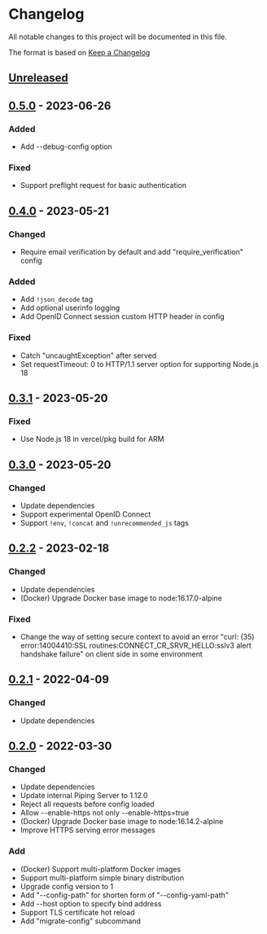 # Changelog
All notable changes to this project will be documented in this file.

The format is based on [Keep a Changelog](http://keepachangelog.com/en/1.0.0/)

## [Unreleased]

## [0.5.0] - 2023-06-26
### Added
* Add --debug-config option

### Fixed
* Support preflight request for basic authentication

## [0.4.0] - 2023-05-21
### Changed
* Require email verification by default and add "require_verification" config

### Added
* Add `!json_decode` tag
* Add optional userinfo logging
* Add OpenID Connect session custom HTTP header in config

### Fixed
* Catch "uncaughtException" after served
* Set requestTimeout: 0 to HTTP/1.1 server option for supporting Node.js 18

## [0.3.1] - 2023-05-20
### Fixed
* Use Node.js 18 in vercel/pkg build for ARM

## [0.3.0] - 2023-05-20
### Changed
* Update dependencies
* Support experimental OpenID Connect
* Support `!env`, `!concat` and `!unrecommended_js` tags

## [0.2.2] - 2023-02-18
### Changed
* Update dependencies
* (Docker) Upgrade Docker base image to node:16.17.0-alpine

### Fixed
* Change the way of setting secure context to avoid an error "curl: (35) error:14004410:SSL routines:CONNECT_CR_SRVR_HELLO:sslv3 alert handshake failure" on client side in some environment

## [0.2.1] - 2022-04-09
### Changed
* Update dependencies

## [0.2.0] - 2022-03-30
### Changed
* Update dependencies
* Update internal Piping Server to 1.12.0
* Reject all requests before config loaded 
* Allow --enable-https not only --enable-https=true
* (Docker) Upgrade Docker base image to node:16.14.2-alpine
* Improve HTTPS serving error messages

### Add
* (Docker) Support multi-platform Docker images
* Support multi-platform simple binary distribution
* Upgrade config version to 1
* Add "--config-path" for shorten form of "--config-yaml-path"
* Add --host option to specify bind address
* Support TLS certificate hot reload
* Add "migrate-config" subcommand

[Unreleased]: https://github.com/nwtgck/rich-piping-server/compare/v0.5.0...HEAD
[0.5.0]: https://github.com/nwtgck/rich-piping-server/compare/v0.4.0...v0.5.0
[0.4.0]: https://github.com/nwtgck/rich-piping-server/compare/v0.3.1...v0.4.0
[0.3.1]: https://github.com/nwtgck/rich-piping-server/compare/v0.3.0...v0.3.1
[0.3.0]: https://github.com/nwtgck/rich-piping-server/compare/v0.2.2...v0.3.0
[0.2.2]: https://github.com/nwtgck/rich-piping-server/compare/v0.2.1...v0.2.2
[0.2.1]: https://github.com/nwtgck/rich-piping-server/compare/v0.2.0...v0.2.1
[0.2.0]: https://github.com/nwtgck/rich-piping-server/compare/v0.1.2...v0.2.0
